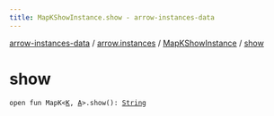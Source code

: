 ```yaml
---
title: MapKShowInstance.show - arrow-instances-data
---
```


[arrow-instances-data](../../index.html) / [arrow.instances](../index.html) / [MapKShowInstance](index.html) / [show](./show.html)

# show

`open fun MapK<`[`K`](index.html#K)`, `[`A`](index.html#A)`>.show(): `[`String`](https://kotlinlang.org/api/latest/jvm/stdlib/kotlin/-string/index.html)